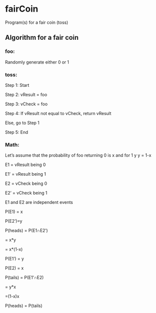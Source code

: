 # fairCoin
Program(s) for a fair coin (toss)


## Algorithm for a fair coin

### foo: 
Randomly generate either 0 or 1

### toss:

Step 1: Start

Step 2: vResult = foo

Step 3: vCheck = foo

Step 4: If vResult not equal to vCheck, return vResult

Else, go to Step 1
  
Step 5: End


### Math:

  Let’s assume that the probability of foo returning 0 is x and for 1 y
  y = 1-x
  
  E1 = vResult being 0
  
  E1’ = vResult being 1
  
  E2 = vCheck being 0
  
  E2’ = vCheck being 1
  
  
  E1 and E2 are independent events
  
  
  P(E1) = x
  
  P(E2’)=y
  
  P(heads) = P(E1∩E2’)
  
  = x*y
    
  = x*(1-x)


P(E1’) = y

P(E2) = x

P(tails) = P(E1’∩E2)

= y*x

=(1-x)x


P(heads) = P(tails)


